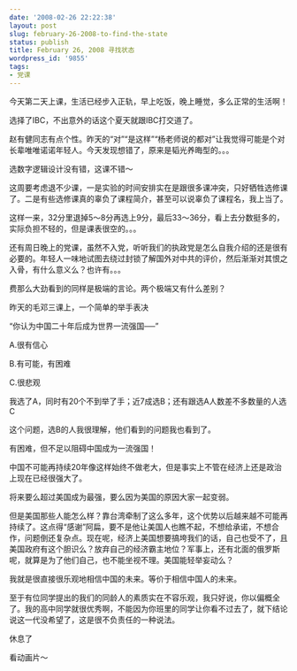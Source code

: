 ```yaml
---
date: '2008-02-26 22:22:38'
layout: post
slug: february-26-2008-to-find-the-state
status: publish
title: February 26, 2008 寻找状态
wordpress_id: '9855'
tags:
- 党课
---
```





今天第二天上课，生活已经步入正轨，早上吃饭，晚上睡觉，多么正常的生活啊！




  





选择了IBC，不出意外的话这个夏天就跟IBC打交道了。




  





  





赵有健同志有点个性。昨天的“对”“是这样”“杨老师说的都对”让我觉得可能是个对长辈唯唯诺诺年轻人。今天发现想错了，原来是韬光养晦型的。。。




选数字逻辑设计没有错，这课不错～




  





  





  





这周要考虑退不少课，一是实验的时间安排实在是跟很多课冲突，只好牺牲选修课了。二是有些选修课真的辜负了课程简介，甚至可以说辜负了课程名，我上当了。




这样一来，32分里退掉5～8分再选上9分，最后33～36分，看上去分数挺多的，实际负担不轻的，但是课表很空的。。。




还有周日晚上的党课，虽然不入党，听听我们的执政党是怎么自我介绍的还是很有必要的。年轻人一味地试图去绕过封锁了解国外对中共的评价，然后渐渐对其恨之入骨，有什么意义么？也许有。。。




费那么大劲看到的同样是极端的言论。两个极端又有什么差别？




  





昨天的毛邓三课上，一个简单的举手表决




“你认为中国二十年后成为世界一流强国──”




A.很有信心




B.有可能，有困难




C.很悲观




我选了A，同时有20个不到举了手；近7成选B；还有跟选A人数差不多数量的人选C




  





这个问题，选B的人我很理解，他们看到的问题我也看到了。




有困难，但不足以阻碍中国成为一流强国！




  





  





中国不可能再持续20年像这样始终不做老大，但是事实上不管在经济上还是政治上现在已经很强大了。




  





将来要么超过美国成为最强，要么因为美国的原因大家一起变弱。




但是美国那些人能怎么样？靠台湾牵制了这么多年，这个优势以后越来越不可能再持续了。这点得“感谢”阿扁，要不是他让美国人也瞧不起，不想给承诺，不想合作，问题倒还复杂点。现在呢，经济上美国想要搞垮我们的话，自己也受不了，且美国政府有这个胆识么？放弃自己的经济霸主地位？军事上，还有北面的俄罗斯呢，就算是为了他们自己，也不能坐视不理。美国能轻举妄动么？




  





我就是很直接很乐观地相信中国的未来。等价于相信中国人的未来。




  





至于有位同学提出的我们的同龄人的素质实在不容乐观，我只好说，你以偏概全了。我的高中同学就很优秀啊，不能因为你班里的同学让你看不过去了，就下结论说这一代没希望了，这是很不负责任的一种说法。




  





休息了




看动画片～
